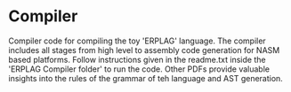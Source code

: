 # Compiler
Compiler code for compiling the toy 'ERPLAG' language. The compiler includes all stages from high level to assembly code generation for NASM based platforms. Follow instructions given in the readme.txt inside the 'ERPLAG Compiler folder' to run the code. Other PDFs provide valuable insights into the rules of the grammar of teh language and AST generation.


